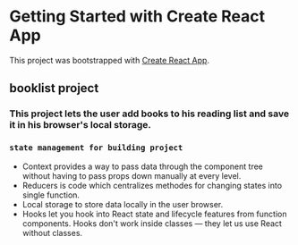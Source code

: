 # Getting Started with Create React App

This project was bootstrapped with [Create React App](https://github.com/facebook/create-react-app).

## booklist project

### This project lets the user add books to his reading list and save it in his browser's local storage.

### `state management for building project`

- Context provides a way to pass data through the component tree without having to pass props down manually at every level.
- Reducers is code which centralizes methodes for changing states into single function.
- Local storage to store data locally in the user browser.
- Hooks let you hook into React state and lifecycle features from function components. Hooks don't work inside classes — they let us use React without classes.
